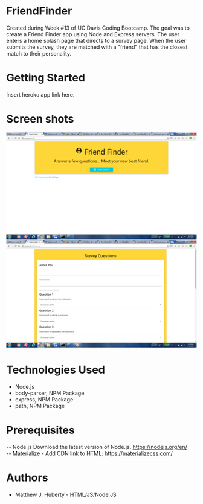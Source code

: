 # FriendFinder
Created during Week #13 of UC Davis Coding Bootcamp.  The goal was to create a Friend Finder app using Node and Express servers.  The user enters a home splash page that directs to a survey page.  When the user submits the survey, they are matched with a "friend" that has the closest match to their personality.  
# Getting Started
Insert heroku app link here.
# Screen shots
![alt text](https://raw.githubusercontent.com/matthuberty/FriendFinder/master/data/images/homeF.png)
![alt text](https://raw.githubusercontent.com/matthuberty/FriendFinder/master/data/images/survey.png)
# Technologies Used
* Node.js
* body-parser, NPM Package
* express, NPM Package
* path, NPM Package
# Prerequisites
-- Node.js  Download the latest version of Node.js.  https://nodejs.org/en/ <br>
-- Materialize - Add CDN link to HTML:  https://materializecss.com/
# Authors
* Matthew J. Huberty - HTML/JS/Node.JS
